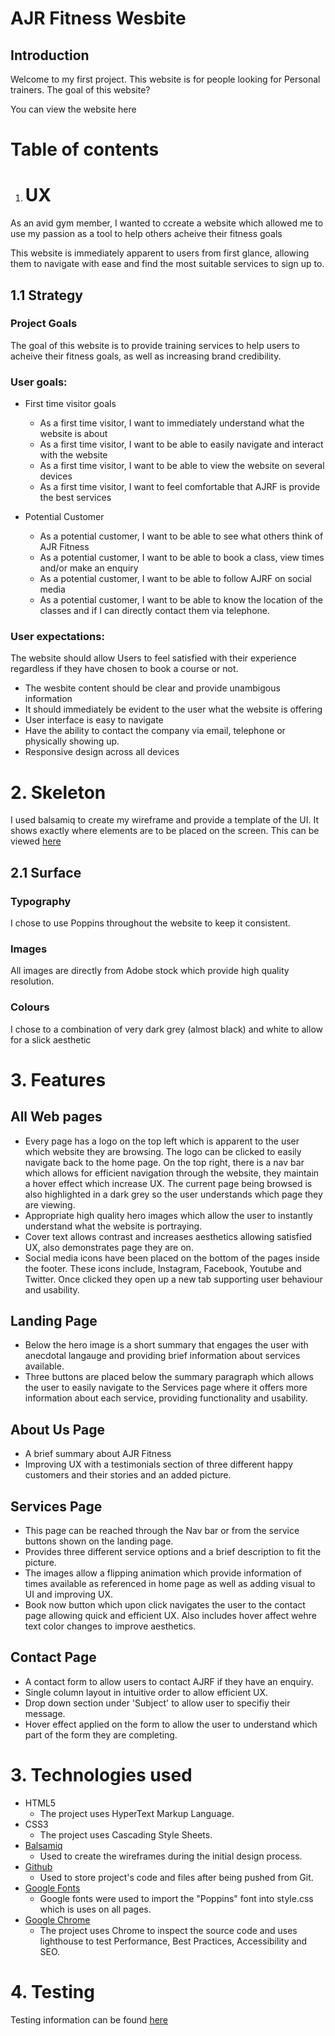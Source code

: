 # AJR Fitness Wesbite 

## Introduction

Welcome to my first project. This website is for people looking for Personal trainers.
The goal of this website?

You can view the website here



# Table of contents


1. #  UX

As an avid gym member, I wanted to ccreate a website which allowed me to use my passion as a tool to help others acheive their fitness goals

This website is immediately apparent to users from first glance, allowing them to navigate with ease and find the most suitable services to sign up to.


## 1.1 Strategy 

### Project Goals

The goal of this website is to provide training services to help users to acheive their fitness goals, as well as increasing brand credibility.

### User goals:
* First time visitor goals
    * As a first time visitor, I want to immediately understand what the website is about
    * As a first time visitor, I want to be able to easily navigate and interact with the website
    * As a first time visitor, I want to be able to view the website on several devices
    * As a first time visitor, I want to feel comfortable that AJRF is provide the best services 

* Potential Customer
    * As a potential customer, I want to be able to see what others think of AJR Fitness
    * As a potential customer, I want to be able to book a class, view times and/or make an enquiry
    * As a potential customer, I want to be able to follow AJRF on social media
    * As a potential customer, I want to be able to know the location of the classes and if I can directly contact them via telephone.

### User expectations:

The website should allow Users to feel satisfied with their experience regardless if they have chosen to book a course or not.

* The wesbite content should be  clear and provide unambigous information
* It should immediately be evident to the user what the website is offering
* User interface is easy to navigate 
* Have the ability to contact the company via email, telephone or physically showing up.
* Responsive design across all devices

# 2.  Skeleton

I used balsamiq to create my wireframe and provide a template of the UI. It shows exactly where elements are to be placed on the screen.
This can be viewed <a href="wireframes.md">here</a>

## 2.1 Surface

### Typography
I chose to use Poppins throughout the website to keep it consistent.

### Images
All images are directly from Adobe stock which provide high quality resolution. 

### Colours 
I chose to a combination of very dark grey (almost black) and white to allow for a slick aesthetic

# 3.  Features

##  All Web pages

*   Every page has a logo on the top left which is apparent to the user which website they are browsing. The logo can be clicked to easily navigate back to the home page. 
On the top right, there is a nav bar which allows for efficient navigation through the website, they maintain a hover effect which increase UX. The current page being browsed is also highlighted in a dark grey so the user understands which page they are viewing. 
* Appropriate high quality hero images which allow the user to instantly understand what the website is portraying. 
* Cover text allows contrast and increases aesthetics allowing satisfied UX, also demonstrates page they are on. 
* Social media icons have been placed on the bottom of the pages inside the footer. These icons include, Instagram, Facebook, Youtube and Twitter. Once clicked they open up a new tab supporting user behaviour and usability.

##  Landing Page

* Below the hero image is a short summary that engages the user with anecdotal langauge and providing brief information about services available.
* Three buttons are placed below the summary paragraph which allows the user to easily navigate to the Services page where it offers more information about each service, providing functionality and usability.

## About Us Page

*  A brief summary about AJR Fitness 
*  Improving UX with a testimonials section of three different happy customers and their stories and an added picture.

##  Services Page

* This page can be reached through the Nav bar or from the service buttons shown on the landing page.
* Provides three different service options and a brief description to fit the picture.
* The images allow a flipping animation which provide information of times available as referenced in home page as well as adding visual to UI and improving UX.
* Book now button which upon click navigates the user to the contact page allowing quick and efficient UX. Also includes hover affect wehre text color changes to improve aesthetics.

##  Contact Page

* A contact form to allow users to contact AJRF if they have an enquiry.
* Single column layout in intuitive order to allow efficient UX.
* Drop down section under 'Subject' to allow user to specifiy their message.
* Hover effect applied on the form to allow the user to understand which part of the form they are completing.

#  3. Technologies used 

* HTML5
    * The project uses HyperText Markup Language.
* CSS3
    * The project uses Cascading Style Sheets.
* <a href="Balsamiq.com">Balsamiq</a>
    * Used to create the wireframes during the initial design process.
* <a href="Github.com">Github</a>
    * Used to store project's code and files after being pushed from Git.
* <a href="https://fonts.google.com/specimen/Poppins?query=pop">Google Fonts</a>
    * Google fonts were used to import the "Poppins" font into style.css which is uses on all pages.
*  <a href="https://www.google.com/intl/en_uk/chrome/">Google Chrome</a>
    * The project uses Chrome to inspect the source code and uses lighthouse to test Performance, Best Practices, Accessibility and SEO.

# 4. Testing

Testing information can be found <a href="testing.md">here</a>